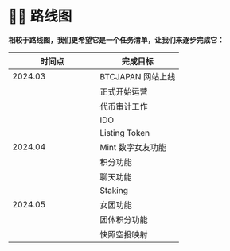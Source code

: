 # 🚣‍♀️ 路线图

**相较于路线图，我们更希望它是一个任务清单，让我们来逐步完成它：**

<table><thead><tr><th width="160">时间点</th><th>完成目标</th></tr></thead><tbody><tr><td>2024.03</td><td>BTCJAPAN 网站上线</td></tr><tr><td></td><td>正式开始运营</td></tr><tr><td></td><td>代币审计工作</td></tr><tr><td></td><td>IDO</td></tr><tr><td></td><td>Listing Token</td></tr><tr><td>2024.04</td><td>Mint 数字女友功能</td></tr><tr><td></td><td>积分功能</td></tr><tr><td></td><td>聊天功能</td></tr><tr><td></td><td>Staking</td></tr><tr><td>2024.05</td><td>女团功能</td></tr><tr><td></td><td>团体积分功能</td></tr><tr><td></td><td>快照空投映射</td></tr></tbody></table>

